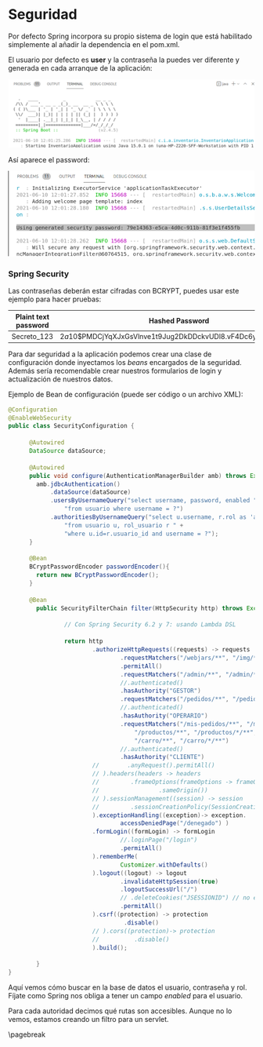 # Seguridad

Por defecto Spring incorpora su propio sistema de login que está habilitado simplemente al añadir la dependencia en el pom.xml.

El usuario por defecto es **user** y la contraseña la puedes ver diferente y generada en cada arranque de la aplicación:

![Arranque Spring Boot](docs/springboot.png)

Así aparece el password:

![Password Spring Boot](docs/password.png)

### Spring Security

Las contraseñas deberán estar cifradas con BCRYPT, puedes usar este ejemplo para hacer pruebas:

Plaint text password | Hashed Password
---------------------|----------------
Secreto_123 | $2a$10$PMDCjYqXJxGsVlnve1t9Jug2DkDDckvUDl8.vF4Dc6yg0FMjovsXO


Para dar seguridad a la aplicación podemos crear una clase de configuración donde inyectamos los *beans* encargados de la seguridad. Además sería recomendable crear nuestros formularios de login y actualización de nuestros datos.

Ejemplo de Bean de configuración (puede ser código o un archivo XML):

```java
@Configuration
@EnableWebSecurity
public class SecurityConfiguration {

      @Autowired 
      DataSource dataSource;
      
      @Autowired
      public void configure(AuthenticationManagerBuilder amb) throws Exception {
        amb.jdbcAuthentication()
            .dataSource(dataSource)
            .usersByUsernameQuery("select username, password, enabled "+
                "from usuario where username = ?")
            .authoritiesByUsernameQuery("select u.username, r.rol as 'authority' "+
                "from usuario u, rol_usuario r " +
                "where u.id=r.usuario_id and username = ?");
      }

      @Bean
      BCryptPasswordEncoder passwordEncoder(){
        return new BCryptPasswordEncoder();
      }

      @Bean
        public SecurityFilterChain filter(HttpSecurity http) throws Exception {
                
                // Con Spring Security 6.2 y 7: usando Lambda DSL

                return http
                        .authorizeHttpRequests((requests) -> requests
                                .requestMatchers("/webjars/**", "/img/**", "/js/**", "/register/**", "/ayuda/**", "/login", "/denegado")
                                .permitAll() 
                                .requestMatchers("/admin/**", "/admin/*/**" , "/admin/*/*/**")
                                //.authenticated()
                                .hasAuthority("GESTOR")
                                .requestMatchers("/pedidos/**", "/pedidos/*/**", "/pedidos/*/*/**", "/pedidos/*/*/*/**", "/pedidos/*/*/*/*/**")
                                //.authenticated()
                                .hasAuthority("OPERARIO")
                                .requestMatchers("/mis-pedidos/**", "/mis-pedidos/*/**", 
                                    "/productos/**", "/productos/*/**", 
                                    "/carro/**", "/carro/*/**")
                                //.authenticated()
                                .hasAuthority("CLIENTE")
                        //        .anyRequest().permitAll()
                        // ).headers(headers -> headers
                        //         .frameOptions(frameOptions -> frameOptions
                        //                 .sameOrigin())
                        // ).sessionManagement((session) -> session
                        //         .sessionCreationPolicy(SessionCreationPolicy.STATELESS)
                        ).exceptionHandling((exception)-> exception.
                                accessDeniedPage("/denegado") )
                        .formLogin((formLogin) -> formLogin
                                //.loginPage("/login")
                                .permitAll()
                        ).rememberMe(
                                Customizer.withDefaults()
                        ).logout((logout) -> logout
                                .invalidateHttpSession(true)
                                .logoutSuccessUrl("/")
                                // .deleteCookies("JSESSIONID") // no es necesario, JSESSIONID se hace por defecto
                                .permitAll()                                
                        ).csrf((protection) -> protection
                                 .disable()
                        // ).cors((protection)-> protection
                        //          .disable()
                        ).build();

        }
}

```

Aquí vemos cómo buscar en la base de datos el usuario, contraseña y rol. Fíjate como Spring nos obliga a tener un campo *enabled* para el usuario.

Para cada autoridad decimos qué rutas son accesibles. Aunque no lo vemos, estamos creando un filtro para un servlet.

\pagebreak

